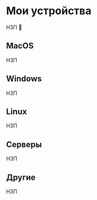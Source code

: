 # Мои устройства

НЗП 🔧

## MacOS

НЗП

## Windows

НЗП

## Linux

НЗП

## Серверы

НЗП

## Другие

НЗП